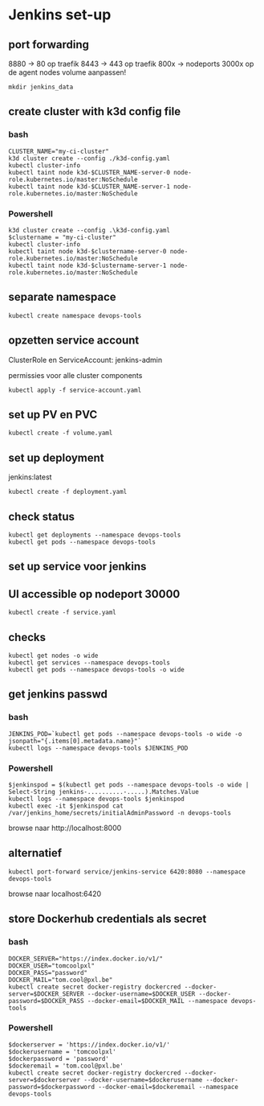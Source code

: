 # Jenkins set-up
## port forwarding
8880 -> 80 op traefik
8443 -> 443 op traefik
800x -> nodeports 3000x op de agent nodes
volume aanpassen!

```rm -r -fo jenkins_data
mkdir jenkins_data
```

## create cluster with k3d config file
### bash
```
CLUSTER_NAME="my-ci-cluster"
k3d cluster create --config ./k3d-config.yaml
kubectl cluster-info
kubectl taint node k3d-$CLUSTER_NAME-server-0 node-role.kubernetes.io/master:NoSchedule
kubectl taint node k3d-$CLUSTER_NAME-server-1 node-role.kubernetes.io/master:NoSchedule
```
### Powershell
```
k3d cluster create --config .\k3d-config.yaml
$clustername = "my-ci-cluster"
kubectl cluster-info
kubectl taint node k3d-$clustername-server-0 node-role.kubernetes.io/master:NoSchedule
kubectl taint node k3d-$clustername-server-1 node-role.kubernetes.io/master:NoSchedule
```

## separate namespace
```
kubectl create namespace devops-tools
```

## opzetten service account
ClusterRole en ServiceAccount: jenkins-admin

permissies voor alle cluster components

```
kubectl apply -f service-account.yaml
```

## set up PV en PVC
```
kubectl create -f volume.yaml
```

## set up deployment
jenkins:latest
```
kubectl create -f deployment.yaml
```

## check status
```
kubectl get deployments --namespace devops-tools
kubectl get pods --namespace devops-tools
```

## set up service voor jenkins
## UI accessible op nodeport 30000
```
kubectl create -f service.yaml
```

## checks
```
kubectl get nodes -o wide
kubectl get services --namespace devops-tools
kubectl get pods --namespace devops-tools -o wide
```

## get jenkins passwd

### bash
```
JENKINS_POD=`kubectl get pods --namespace devops-tools -o wide -o jsonpath="{.items[0].metadata.name}"`
kubectl logs --namespace devops-tools $JENKINS_POD
```
### Powershell
```
$jenkinspod = $(kubectl get pods --namespace devops-tools -o wide | Select-String jenkins-..........-.....).Matches.Value
kubectl logs --namespace devops-tools $jenkinspod
kubectl exec -it $jenkinspod cat /var/jenkins_home/secrets/initialAdminPassword -n devops-tools
```

browse naar http://localhost:8000

## alternatief
```
kubectl port-forward service/jenkins-service 6420:8080 --namespace devops-tools
```
browse naar localhost:6420

## store Dockerhub credentials als secret
### bash
```
DOCKER_SERVER="https://index.docker.io/v1/"
DOCKER_USER="tomcoolpxl"
DOCKER_PASS="password"
DOCKER_MAIL="tom.cool@pxl.be"
kubectl create secret docker-registry dockercred --docker-server=$DOCKER_SERVER --docker-username=$DOCKER_USER --docker-password=$DOCKER_PASS --docker-email=$DOCKER_MAIL --namespace devops-tools
```

### Powershell
```
$dockerserver = 'https://index.docker.io/v1/'
$dockerusername = 'tomcoolpxl'
$dockerpassword = 'password'
$dockeremail = 'tom.cool@pxl.be'
kubectl create secret docker-registry dockercred --docker-server=$dockerserver --docker-username=$dockerusername --docker-password=$dockerpassword --docker-email=$dockeremail --namespace devops-tools
```